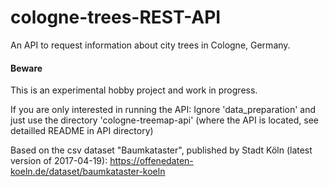# cologne-trees-REST-API
An API to request information about city trees in Cologne, Germany.

#### Beware
This is an experimental hobby project and work in progress.


If you are only interested in running the API:
Ignore 'data_preparation' and just use the directory 'cologne-treemap-api' (where the API is located, see detailled README in API directory)


Based on the csv dataset "Baumkataster", published by Stadt Köln (latest version of 2017-04-19):
https://offenedaten-koeln.de/dataset/baumkataster-koeln

